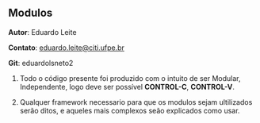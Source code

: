 ## Modulos

**Autor**: Eduardo Leite

**Contato**: eduardo.leite@citi.ufpe.br

**Git**: eduardolsneto2

  1. Todo o código presente foi produzido com o intuito de ser Modular, Independente, logo deve ser possível **CONTROL-C**, **CONTROL-V**.
  
  2. Qualquer framework necessario para que os modulos sejam ultilizados serão ditos, e aqueles mais complexos seão explicados como usar.


